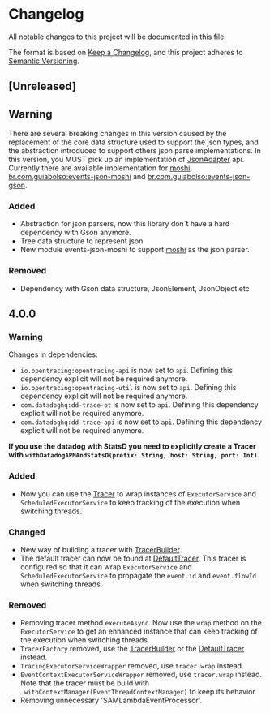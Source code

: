 # Changelog

All notable changes to this project will be documented in this file.

The format is based on [Keep a Changelog](https://keepachangelog.com/en/1.0.0/),
and this project adheres to [Semantic Versioning](https://semver.org/spec/v2.0.0.html).

## [Unreleased] 

## Warning
There are several breaking changes in this version caused by the replacement of the core data structure used to support the json types, and the abstraction introduced to support others json parse implementations.
In this version, you MUST pick up an implementation of [JsonAdapter](/core/src/main/kotlin/br/com/guiabolso/events/json/JsonAdapter.kt) api. Currently there are available
implementation for [moshi](https://github.com/square/moshi), [br.com.guiabolso:events-json-moshi](json-moshi/) and [br.com.guiabolso:events-json-gson](json-gson/).

### Added
- Abstraction for json parsers, now this library don`t have a hard dependency with Gson anymore.
- Tree data structure to represent json
- New module events-json-moshi to support [moshi](https://github.com/square/moshi) as the json parser.

### Removed
- Dependency with Gson data structure, JsonElement, JsonObject etc

## 4.0.0

### Warning

Changes in dependencies:
- `io.opentracing:opentracing-api` is now set to `api`. Defining this dependency explicit will not be required anymore.
- `io.opentracing:opentracing-util` is now set to `api`. Defining this dependency explicit will not be required anymore.
- `com.datadoghq:dd-trace-ot` is now set to `api`. Defining this dependency explicit will not be required anymore.
- `com.datadoghq:dd-trace-api` is now set to `api`. Defining this dependency explicit will not be required anymore.

**If you use the datadog with StatsD you need to explicitly create a Tracer with `withDatadogAPMAndStatsD(prefix: String, host: String, port: Int)`.**

### Added

- Now you can use the [Tracer](tracing/src/main/kotlin/br/com/guiabolso/tracing/Tracer.kt) to wrap instances of
`ExecutorService` and `ScheduledExecutorService` to keep tracking of the execution when switching threads.

### Changed

- New way of building a tracer with [TracerBuilder](tracing/src/main/kotlin/br/com/guiabolso/tracing/builder/TracerBuilder.kt).
- The default tracer can now be found at [DefaultTracer](core/src/main/kotlin/br/com/guiabolso/events/tracer/DefaultTracer.kt).
This tracer is configured so that it can wrap `ExecutorService` and `ScheduledExecutorService` to propagate the `event.id`
and `event.flowId` when switching threads.

### Removed

- Removing tracer method `executeAsync`. Now use the `wrap` method on the `ExecutorService` to get an enhanced instance
that can keep tracking of the execution when switching threads.
- `TracerFactory` removed, use the [TracerBuilder](tracing/src/main/kotlin/br/com/guiabolso/tracing/builder/TracerBuilder.kt) or
the [DefaultTracer](core/src/main/kotlin/br/com/guiabolso/events/tracer/DefaultTracer.kt) instead.
- `TracingExecutorServiceWrapper` removed, use `tracer.wrap` instead.
- `EventContextExecutorServiceWrapper` removed, use `tracer.wrap` instead. Note that the tracer must be build with 
`.withContextManager(EventThreadContextManager)` to keep its behavior.
- Removing unnecessary 'SAMLambdaEventProcessor'.
